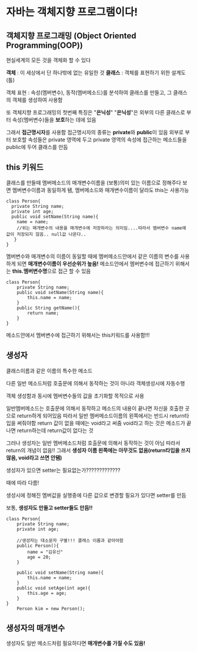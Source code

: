 # 자바는 객체지향 프로그램이다!
## 객체지향 프로그래밍 (Object Oriented Programming(OOP))
현실세계의 모든 것을 객체화 할 수 있다

**객체** : 이 세상에서 단 하나밖에 없는 유일한 것
**클래스** : 객체를 표현하기 위한 설계도(틀)

객체 표현 : 속성(멤버변수), 동작(멤버메소드)를 분석하여 클래스를 만들고, 그 클래스의 객체를 생성하여 사용함

또 객체지향 프로그래밍의 첫번째 특징은 "**은닉성**"
"**은닉성**"은 외부의 다른 클래스로 부터 속성(멤버변수)들을 **보호**하는 데에 있음

그래서 **접근명시자**를 사용함
접근명시자의 종류는 **private**와 **public**이 있음
외부로 부터 보호할 속성들은 private 영역에 두고 private 영역의 속성에 접근하는 메소드들을 public에 두어 클래스를 만듬

## this 키워드
클래스를 만들때 멤버메소드의 매개변수이름을 (보통)의미 있는 이름으로 정해주다 보면 멤버변수이름과 동일하게 됌, 
멤버메소드와 매개변수이름이 달라도 this는 사용가능
```
class Person{
  private String name;
  private int age;
  public void setName(String name){
    name = name; 
    //위는 매개변수의 내용을 매개변수에 저장하라는 의미임....따라서 멤버변수 name에 값이 저장되지 않음.. null값 나온다..
   }
}
```

멤버변수와 매개변수의 이름이 동일할 때에 멤버메소드안에서 같은 이름의 변수를 사용하게 되면 **매개변수이름이 우선순위가 높음!** 
메소드안에서 멤버변수에 접근하기 위해서는 **this.멤버변수명**으로 접근 할 수 있음 
```
class Person{
	private String name;
	public void setName(String name){
		this.name = name;
	}
	public String getName(){
		return name;
	}
} 
```

메소드안에서 멤버변수에 접근하기 위해서는 this키워드를 사용함!!!

## 생성자
클래스이름과 같은 이름의 특수한 메소드

다른 일반 메소드처럼 호출문에 의해서 동작하는 것이 아니라 객체생성시에 자동수행

객체 생성함과 동시에 멤버변수들의 값을 초기화할 목적으로 사용
 
일반멤버메소드는 호출문에 의해서 동작하고 메소드의 내용이 끝나면 자신을 호출한 곳으로 return하게 되어있음 
따라서 일반 멤버메소드이름의 왼쪽에서는 반드시 return타입을 써줘야함 
return 값이 없을 때에는 void라고 써줌 void라고 하는 것은 메소드가 끝나면 return하는데 return값이 없다는 것

그러나 생성자는 일반 멤버메소드처럼 호출문에 의해서 동작하는 것이 아님 따라서 return의 개념이 없음!! 
그래서 **생성자 이름 왼쪽에는 아무것도 없음(return타입을 쓰지 않음, void라고 쓰면 안됌)**

생성자가 있으면 setter는 필요없는가?????????????

때에 따라 다름!

생성시에 정해진 멤버값을 실행중에 다른 값으로 변경할 필요가 있다면 setter를 만듬

보통, **생성자도 만들고 setter들도 만듬!!**

```
class Person{
	private String name;
	private int age;

	//생성자는 대소문자 구별!!! 클래스 이름과 같아야함
	public Person(){
		name = "김유신"
		age = 20;
	}
	
	public void setName(String name){
		this.name = name;
	}
	public void setAge(int age){
		this.age = age;
	}
} 
	Person kim = new Person();
```

## 생성자의 매개변수
생성자도 일반 메소드처럼 필요하다면 **매개변수를 가질 수도 있음!**


